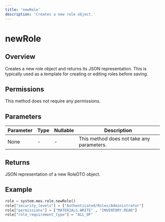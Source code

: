 ```yaml
---
title: 'newRole'
description: 'Creates a new role object.'
---
```


# newRole

## Overview

Creates a new role object and returns its JSON representation. This is typically used as a template for creating or editing roles before saving.

## Permissions

This method does not require any permissions.

## Parameters

| Parameter | Type | Nullable | Description                               |
| --------- | ---- | -------- | ----------------------------------------- |
| None      | -    | -        | This method does not take any parameters. |

## Returns

JSON representation of a new RoleDTO object.

## Example

```python
role = system.mes.role.newRole()
role["security_levels"] = ["Authenticated/Roles/Administrator"]
role["permissions"] = ["MATERIALS.WRITE" , "INVENTORY.READ"]
role["role_requirement_type"] = "ALL_OF"
```
